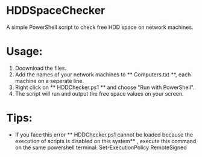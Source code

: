 # HDDSpaceChecker
A simple PowerShell script to check free HDD space on network machines.

# Usage:
1. Doownload the files.
2. Add the names of your network machines to ** Computers.txt **, each machine on a seperate line.
2. Right click on ** HDDChecker.ps1 ** and choose "Run with PowerShell".
3. The script will run and output the free space values on your screen.

# Tips:
* If you face this error ** HDDChecker.ps1 cannot be loaded because the execution of scripts is disabled on this system** , execute this command on the same powershell terminal: Set-ExecutionPolicy RemoteSigned
